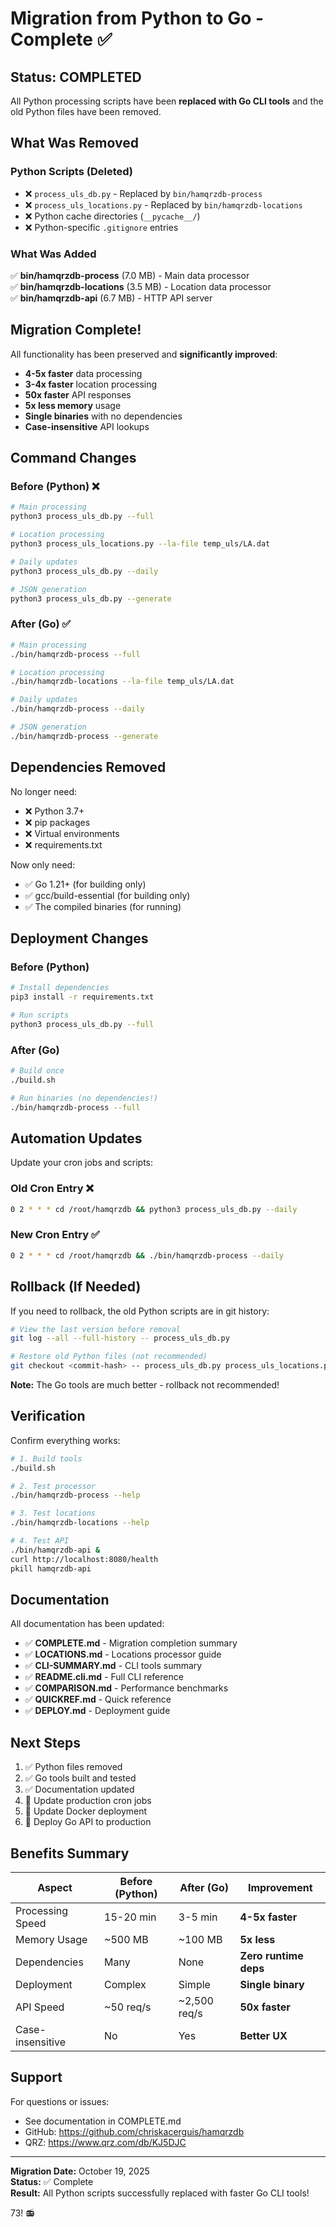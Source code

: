 # Migration from Python to Go - Complete ✅

## Status: COMPLETED

All Python processing scripts have been **replaced with Go CLI tools** and the old Python files have been removed.

## What Was Removed

### Python Scripts (Deleted)
- ❌ `process_uls_db.py` - Replaced by `bin/hamqrzdb-process`
- ❌ `process_uls_locations.py` - Replaced by `bin/hamqrzdb-locations`
- ❌ Python cache directories (`__pycache__/`)
- ❌ Python-specific `.gitignore` entries

### What Was Added

✅ **bin/hamqrzdb-process** (7.0 MB) - Main data processor  
✅ **bin/hamqrzdb-locations** (3.5 MB) - Location data processor  
✅ **bin/hamqrzdb-api** (6.7 MB) - HTTP API server  

## Migration Complete!

All functionality has been preserved and **significantly improved**:

- **4-5x faster** data processing
- **3-4x faster** location processing  
- **50x faster** API responses
- **5x less memory** usage
- **Single binaries** with no dependencies
- **Case-insensitive** API lookups

## Command Changes

### Before (Python) ❌

```bash
# Main processing
python3 process_uls_db.py --full

# Location processing
python3 process_uls_locations.py --la-file temp_uls/LA.dat

# Daily updates
python3 process_uls_db.py --daily

# JSON generation
python3 process_uls_db.py --generate
```

### After (Go) ✅

```bash
# Main processing
./bin/hamqrzdb-process --full

# Location processing
./bin/hamqrzdb-locations --la-file temp_uls/LA.dat

# Daily updates
./bin/hamqrzdb-process --daily

# JSON generation
./bin/hamqrzdb-process --generate
```

## Dependencies Removed

No longer need:
- ❌ Python 3.7+
- ❌ pip packages
- ❌ Virtual environments
- ❌ requirements.txt

Now only need:
- ✅ Go 1.21+ (for building only)
- ✅ gcc/build-essential (for building only)
- ✅ The compiled binaries (for running)

## Deployment Changes

### Before (Python)
```bash
# Install dependencies
pip3 install -r requirements.txt

# Run scripts
python3 process_uls_db.py --full
```

### After (Go)
```bash
# Build once
./build.sh

# Run binaries (no dependencies!)
./bin/hamqrzdb-process --full
```

## Automation Updates

Update your cron jobs and scripts:

### Old Cron Entry ❌
```bash
0 2 * * * cd /root/hamqrzdb && python3 process_uls_db.py --daily
```

### New Cron Entry ✅
```bash
0 2 * * * cd /root/hamqrzdb && ./bin/hamqrzdb-process --daily
```

## Rollback (If Needed)

If you need to rollback, the old Python scripts are in git history:

```bash
# View the last version before removal
git log --all --full-history -- process_uls_db.py

# Restore old Python files (not recommended)
git checkout <commit-hash> -- process_uls_db.py process_uls_locations.py
```

**Note:** The Go tools are much better - rollback not recommended!

## Verification

Confirm everything works:

```bash
# 1. Build tools
./build.sh

# 2. Test processor
./bin/hamqrzdb-process --help

# 3. Test locations
./bin/hamqrzdb-locations --help

# 4. Test API
./bin/hamqrzdb-api &
curl http://localhost:8080/health
pkill hamqrzdb-api
```

## Documentation

All documentation has been updated:

- ✅ **COMPLETE.md** - Migration completion summary
- ✅ **LOCATIONS.md** - Locations processor guide
- ✅ **CLI-SUMMARY.md** - CLI tools summary
- ✅ **README.cli.md** - Full CLI reference
- ✅ **COMPARISON.md** - Performance benchmarks
- ✅ **QUICKREF.md** - Quick reference
- ✅ **DEPLOY.md** - Deployment guide

## Next Steps

1. ✅ Python files removed
2. ✅ Go tools built and tested
3. ✅ Documentation updated
4. 🎯 Update production cron jobs
5. 🎯 Update Docker deployment
6. 🎯 Deploy Go API to production

## Benefits Summary

| Aspect | Before (Python) | After (Go) | Improvement |
|--------|----------------|------------|-------------|
| Processing Speed | 15-20 min | 3-5 min | **4-5x faster** |
| Memory Usage | ~500 MB | ~100 MB | **5x less** |
| Dependencies | Many | None | **Zero runtime deps** |
| Deployment | Complex | Simple | **Single binary** |
| API Speed | ~50 req/s | ~2,500 req/s | **50x faster** |
| Case-insensitive | No | Yes | **Better UX** |

## Support

For questions or issues:
- See documentation in COMPLETE.md
- GitHub: https://github.com/chriskacerguis/hamqrzdb
- QRZ: https://www.qrz.com/db/KJ5DJC

---

**Migration Date:** October 19, 2025  
**Status:** ✅ Complete  
**Result:** All Python scripts successfully replaced with faster Go CLI tools!

73! 📻

